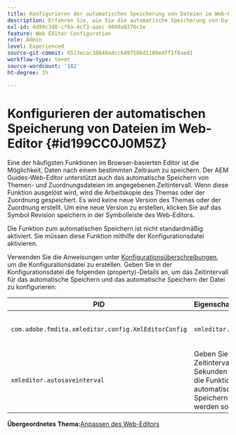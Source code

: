 ```yaml
---
title: Konfigurieren der automatischen Speicherung von Dateien im Web-Editor
description: Erfahren Sie, wie Sie die automatische Speicherung von Dateien im Web-Editor konfigurieren
exl-id: 4d99c3d8-cf6a-4cf3-aaec-9009a0376c1e
feature: Web Editor Configuration
role: Admin
level: Experienced
source-git-commit: 0513ecac38840a4cc649758bd1180edff1f8aed1
workflow-type: tm+mt
source-wordcount: '182'
ht-degree: 1%

---
```


# Konfigurieren der automatischen Speicherung von Dateien im Web-Editor {#id199CC0J0M5Z}

Eine der häufigsten Funktionen im Browser-basierten Editor ist die Möglichkeit, Daten nach einem bestimmten Zeitraum zu speichern. Der AEM Guides-Web-Editor unterstützt auch das automatische Speichern von Themen- und Zuordnungsdateien im angegebenen Zeitintervall. Wenn diese Funktion ausgelöst wird, wird die Arbeitskopie des Themas oder der Zuordnung gespeichert. Es wird keine neue Version des Themas oder der Zuordnung erstellt. Um eine neue Version zu erstellen, klicken Sie auf das Symbol Revision speichern in der Symbolleiste des Web-Editors.

Die Funktion zum automatischen Speichern ist nicht standardmäßig aktiviert. Sie müssen diese Funktion mithilfe der Konfigurationsdatei aktivieren.

Verwenden Sie die Anweisungen unter [Konfigurationsüberschreibungen](download-install-additional-config-override.md#), um die Konfigurationsdatei zu erstellen. Geben Sie in der Konfigurationsdatei die folgenden \(property\)-Details an, um das Zeitintervall für das automatische Speichern und das automatische Speichern der Datei zu konfigurieren:

| PID | Eigenschaftsschlüssel | Eigenschaftswert |
|---|------------|--------------|
| `com.adobe.fmdita.xmleditor.config.XmlEditorConfig` | `xmleditor.autosave` | Boolescher Wert \(true/false\).<br> **Standardwert**: false |
| `xmleditor.autosaveinterval` | Geben Sie das Zeitintervall in Sekunden an, in dem die Funktion für das automatische Speichern Trigger werden soll. |

**Übergeordnetes Thema:**&#x200B;[ Anpassen des Web-Editors](conf-web-editor.md)
